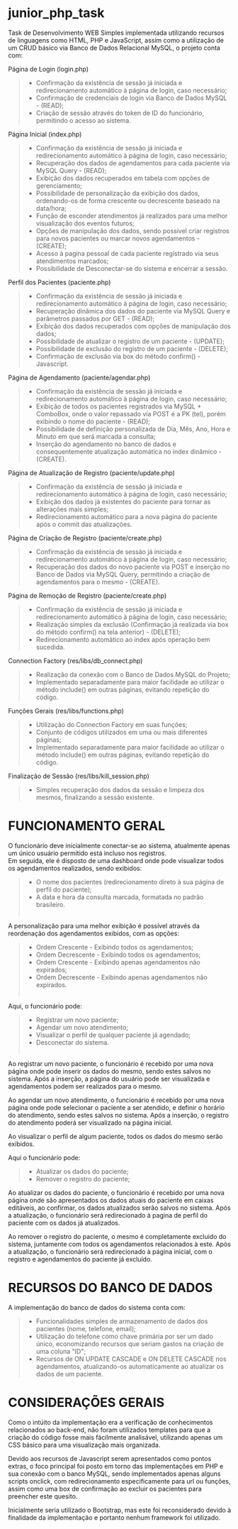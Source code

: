 # junior_php_task
Task de Desenvolvimento WEB Simples implementada utilizando recursos de linguagens como HTML, PHP e JavaScript, assim como a utilização de um CRUD básico via Banco de Dados Relacional MySQL, o projeto conta com:

Página de Login (login.php)
> - Confirmação da existência de sessão já iniciada e redirecionamento automático à página de login, caso necessário;</br>
> - Confirmação de credenciais de login via Banco de Dados MySQL - (READ);</br>
> - Criação de sessão através do token de ID do funcionário, permitindo o acesso ao sistema.</br>

Página Inicial (index.php)
> - Confirmação da existência de sessão já iniciada e redirecionamento automático à página de login, caso necessário;</br>
> - Recuperação dos dados de agendamentos para cada paciente via MySQL Query - (READ);</br>
> - Exibição dos dados recuperados em tabela com opções de gerenciamento;</br>
> - Possibilidade de personalização da exibição dos dados, ordenando-os de forma crescente ou decrescente baseado na data/hora;</br>
> - Função de esconder atendimentos já realizados para uma melhor visualização dos eventos futuros;</br>
> - Opções de manipulação dos dados, sendo possível criar registros para novos pacientes ou marcar novos agendamentos - (CREATE);</br>
> - Acesso à pagina pessoal de cada paciente registrado via seus atendimentos marcados;</br>
> - Possibilidade de Desconectar-se do sistema e encerrar a sessão.</br>

Perfil dos Pacientes (paciente.php)
> - Confirmação da existência de sessão já iniciada e redirecionamento automático à página de login, caso necessário;</br>
> - Recuperação dinâmica dos dados do paciente via MySQL Query e parâmetros passados por GET - (READ);</br>
> - Exibição dos dados recuperados com opções de manipulação dos dados;</br>
> - Possibilidade de atualizar o registro de um paciente - (UPDATE);</br>
> - Possibilidade de exclusão do registro de um paciente - (DELETE);</br>
> - Confirmação de exclusão via box do método confirm() - Javascript.</br>

Página de Agendamento (paciente/agendar.php)
> - Confirmação da existência de sessão já iniciada e redirecionamento automático à página de login, caso necessário;</br>
> - Exibição de todos os pacientes registrados via MySQL + ComboBox, onde o valor repassado via POST é a PK (tel), porém exibindo o nome do paciente - (READ);</br>
> - Possibilidade de definição personalizada de Dia, Mês, Ano, Hora e Minuto em que será marcada a consulta;</br>
> - Inserção do agendamento no banco de dados e consequentemente atualização automática no index dinâmico - (CREATE).</br>

Página de Atualização de Registro (paciente/update.php)
> - Confirmação da existência de sessão já iniciada e redirecionamento automático à página de login, caso necessário;</br>
> - Exibição dos dados já existentes do paciente para tornar as alterações mais simples;</br>
> - Redirecionamento automático para a nova página do paciente após o commit das atualizações.</br>

Página de Criação de Registro (paciente/create.php)
> - Confirmação da existência de sessão já iniciada e redirecionamento automático à página de login, caso necessário;</br>
> - Recuperação dos dados do novo paciente via POST e inserção no Banco de Dados via MySQL Query, permitindo a criação de agendamentos para o mesmo - (CREATE).</br>

Página de Remoção de Registro (paciente/create.php)
> - Confirmação da existência de sessão já iniciada e redirecionamento automático à página de login, caso necessário;</br>
> - Realização simples da exclusão (Confirmação já realizada via box do método confirm() na tela anterior) - (DELETE);</br>
> - Redirecionamento automático ao index após operação bem sucedida.</br>

Connection Factory (res/libs/db_connect.php)
> - Realização da conexão com o Banco de Dados MySQL do Projeto;</br>
> - Implementado separadamente para maior facilidade ao utilizar o método include() em outras páginas, evitando repetição do código.</br>

Funções Gerais (res/libs/functions.php)
> - Utilização do Connection Factory em suas funções;</br>
> - Conjunto de códigos utilizados em uma ou mais diferentes páginas;</br>
> - Implementado separadamente para maior facilidade ao utilizar o método include() em outras páginas, evitando repetição do código.</br>

Finalização de Sessão (res/libs/kill_session.php)
> - Simples recuperação dos dados da sessão e limpeza dos mesmos, finalizando a sessão existente.</br>

# FUNCIONAMENTO GERAL
O funcionário deve inicialmente conectar-se ao sistema, atualmente apenas um único usuário permitido está incluso nos registros.</br>
Em seguida, ele é disposto de uma dashboard onde pode visualizar todos os agendamentos realizados, sendo exibidos:
> - O nome dos pacientes (redirecionamento direto à sua página de perfil do paciente);</br>
> - A data e hora da consulta marcada, formatada no padrão brasileiro.</br></br>

A personalização para uma melhor exibição é possível através da reordenação dos agendamentos exibidos, com as opções:
> - Ordem Crescente - Exibindo todos os agendamentos;</br>
> - Ordem Decrescente - Exibindo todos os agendamentos;</br>
> - Ordem Crescente - Exibindo apenas agendamentos não expirados;</br>
> - Ordem Decrescente - Exibindo apenas agendamentos não expirados.</br></br>

Aqui, o funcionário pode:
> - Registrar um novo paciente;</br>
> - Agendar um novo atendimento;</br>
> - Visualizar o perfil de qualquer paciente já agendado;</br>
> - Desconectar do sistema.</br></br>

Ao registrar um novo paciente, o funcionário é recebido por uma nova página onde pode inserir os dados do mesmo, sendo estes salvos no sistema. Após a inserção, a página do usuário pode ser visualizada e agendamentos podem ser realizados para o mesmo.</br>

Ao agendar um novo atendimento, o funcionário é recebido por uma nova página onde pode selecionar o paciente a ser atendido, e definir o horário do atendimento, sendo estes salvos no sistema. Após a inserção, o registro do atendimento poderá ser visualizado na página inicial.</br>

Ao visualizar o perfil de algum paciente, todos os dados do mesmo serão exibidos.

Aqui o funcionário pode:
> - Atualizar os dados do paciente;</br>
> - Remover o registro do paciente;</br>

Ao atualizar os dados do paciente, o funcionário é recebido por uma nova página onde são apresentados os dados atuais do paciente em caixas editáveis, ao confirmar, os dados atualizados serão salvos no sistema. Após a atualização, o funcionário será redirecionado à pagina de perfil do paciente com os dados já atualizados.

Ao remover o registro do paciente, o mesmo é completamente excluido do sistema, juntamente com todos os agendamentos relacionados à este. Após a atualização, o funcionário será redirecionado à página inicial, com o registro e agendamentos do paciente já excluído.

# RECURSOS DO BANCO DE DADOS
A implementação do banco de dados do sistema conta com:
> - Funcionalidades simples de armazenamento de dados dos pacientes (nome, telefone, email);</br>
> - Utilização do telefone como chave primária por ser um dado único, economizando recursos que seriam gastos na criação de uma coluna "ID";</br>
> - Recursos de ON UPDATE CASCADE e ON DELETE CASCADE nos agendamentos, atualizando-os automaticamente ao atualizar os dados de um paciente.</br>

# CONSIDERAÇÕES GERAIS
Como o intúito da implementação era a verificação de conhecimentos relacionados ao back-end, não foram utilizados templates para que a criação do código fosse mais fácilmente analisável, utilizando apenas um CSS básico para uma visualização mais organizada.

Devido aos recursos de Javascript serem apresentados como pontos extras, o foco principal foi posto em torno das implementações em PHP e sua conexão com o banco MySQL, sendo implementados apenas alguns scripts onclick, com redirecionamento especificamente para url ou funções, assim como uma box de confirmação ao excluir os pacientes para preencher este quesito.

Inicialmente seria utilizado o Bootstrap, mas este foi reconsiderado devido à finalidade da implementação e portanto nenhum framework foi utilizado.
